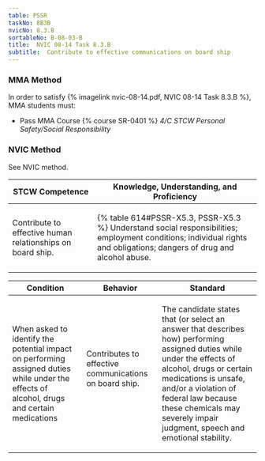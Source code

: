 ```yaml
---
table: PSSR
taskNo: 8B3B
nvicNo: 8.3.B 
sortableNo: B-08-03-B
title:  NVIC 08-14 Task 8.3.B
subtitle:  Contribute to effective communications on board ship
---
```



### MMA Method

In order to satisfy  {% imagelink nvic-08-14.pdf, NVIC 08-14 Task 8.3.B %}, MMA students must:

* Pass MMA Course {% course SR-0401 %}  *4/C STCW Personal Safety/Social Responsibility*


### NVIC Method

<a onclick="togglevisibility('nvic_methods')" >See NVIC method.</a>

<div id='nvic_methods' class='hide'>

<table>
<thead>
<tr>
<th class='forty'> STCW Competence </th>
<th class='sixty'> Knowledge, Understanding, and Proficiency </th>
</tr>
</thead>




<tbody>
<tr><td markdown='1'>

Contribute to effective human relationships on board ship.

</td><td markdown='1'>

{% table 614#PSSR-X5.3, PSSR-X5.3 %} Understand social responsibilities; employment conditions; individual rights and obligations; dangers of drug and alcohol abuse.

</td></tr>


</tbody>
</table>


<table>
<thead>
<tr><th class='twenty'>  Condition </th><th class='twenty'> Behavior </th><th  class='sixty'>Standard </th></tr>
</thead>
<tbody >



<tr><td markdown='1'>

When asked to identify the potential impact on performing assigned duties while under the effects of alcohol, drugs and certain medications

</td><td markdown='1'>

Contributes to effective communications on board ship.

<br>

<div class="tooltip" markdown='1'>



</div>


</td><td markdown='1'>

The candidate states that (or select an answer that describes how) performing assigned duties while under the effects of alcohol, drugs or certain medications is unsafe, and/or a violation of federal law because these chemicals may severely impair judgment, speech and emotional stability.

</td></tr>
</tbody>
</table>
</div>
